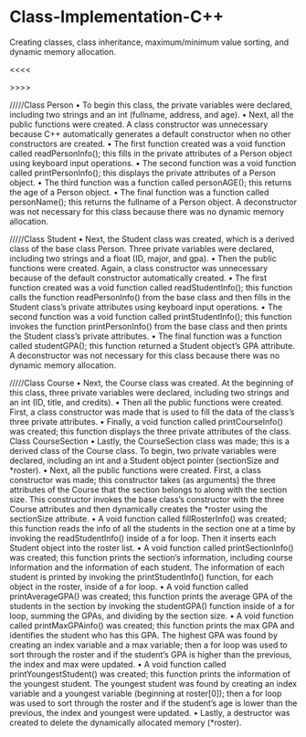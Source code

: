 # Class-Implementation-C++
Creating classes, class inheritance, maximum/minimum value sorting, and dynamic memory allocation.


<<<<<Summary of Approach>>>>>

/////Class Person
•	To begin this class, the private variables were declared, including two strings and an int (fullname, address, and age).
•	Next, all the public functions were created. A class constructor was unnecessary because C++ automatically generates a default constructor when no other constructors are created. 
•	The first function created was a void function called readPersonInfo(); this fills in the private attributes of a Person object using keyboard input operations. 
•	The second function was a void function called printPersonInfo(); this displays the private attributes of a Person object. 
•	The third function was a function called personAGE(); this returns the age of a Person object. 
•	The final function was a function called personName(); this returns the fullname of a Person object. A deconstructor was not necessary for this class because there was no dynamic memory allocation.


/////Class Student
•	Next, the Student class was created, which is a derived class of the base class Person. Three private variables were declared, including two strings and a float (ID, major, and gpa).
•	Then the public functions were created. Again, a class constructor was unnecessary because of the default constructor automatically created. 
•	The first function created was a void function called readStudentInfo(); this function calls the function readPersonInfo() from the base class and then fills in the Student class’s private attributes using keyboard input operations. 
•	The second function was a void function called printStudentInfo(); this function invokes the function printPersonInfo() from the base class and then prints the Student class’s private attributes. 
•	The final function was a function called studentGPA(); this function returned a Student object’s GPA attribute. A deconstructor was not necessary for this class because there was no dynamic memory allocation.



/////Class Course
•	Next, the Course class was created. At the beginning of this class, three private variables were declared, including two strings and an int (ID, title, and credits). 
•	Then all the public functions were created. First, a class constructor was made that is used to fill the data of the class’s three private attributes. 
•	Finally, a void function called printCourseInfo() was created; this function displays the three private attributes of the class.
Class CourseSection
•	Lastly, the CourseSection class was made; this is a derived class of the Course class. To begin, two private variables were declared, including an int and a Student object pointer (sectionSize and *roster). 
•	Next, all the public functions were created. First, a class constructor was made; this constructor takes (as arguments) the three attributes of the Course that the section belongs to along with the section size. This constructor invokes the base class’s constructor with the three Course attributes and then dynamically creates the *roster using the sectionSize attribute. 
•	A void function called fillRosterInfo() was created; this function reads the info of all the students in the section one at a time by invoking the readStudentInfo() inside of a for loop. Then it inserts each Student object into the roster list.
•	A void function called printSectionInfo() was created; this function prints the section’s information, including course information and the information of each student. The information of each student is printed by invoking the printStudentInfo() function, for each object in the roster, inside of a for loop.
•	A void function called printAverageGPA() was created; this function prints the average GPA of the students in the section by invoking the studentGPA() function inside of a for loop, summing the GPAs, and dividing by the section size. 
•	A void function called printMaxGPAinfo() was created; this function prints the max GPA and identifies the student who has this GPA. The highest GPA was found by creating an index variable and a max variable; then a for loop was used to sort through the roster and if the student’s GPA is higher than the previous, the index and max were updated. 
•	A void function called printYoungestStudent() was created; this function prints the information of the youngest student. The youngest student was found by creating an index variable and a youngest variable (beginning at roster[0]); then a for loop was used to sort through the roster and if the student’s age is lower than the previous, the index and youngest were updated.
•	Lastly, a destructor was created to delete the dynamically allocated memory (*roster).
